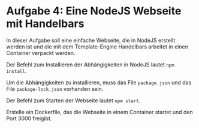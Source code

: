 # Aufgabe 4: Eine NodeJS Webseite mit Handelbars

In dieser Aufgabe soll eine einfache Webseite, die in NodeJS erstellt werden ist und die mit dem Template-Engine Handelbars arbeitet in einen Container verpackt werden.

Der Befehl zum Installieren der Abhängigkeiten in NodeJS lautet `npm install`.

Um die Abhängigkeiten zu installieren, muss das File `package.json` und das File `package-lock.json` vorhanden sein.

Der Befehl zum Starten der Webseite lautet `npm start`.

Erstelle ein Dockerfile, das die Webseite in einem Container startet und den Port 3000 freigibt.
